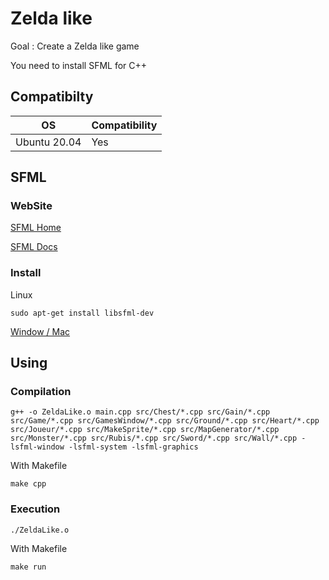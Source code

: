 # Zelda like
Goal : Create a Zelda like game

You need to install SFML for C++

## Compatibilty
OS|Compatibility
-|-
Ubuntu 20.04|Yes
## SFML

### WebSite
[SFML Home](https://www.sfml-dev.org/index.php)

[SFML Docs](https://www.sfml-dev.org/documentation/2.5.1-fr/)
### Install
Linux
```
sudo apt-get install libsfml-dev
```
[Window / Mac](https://www.sfml-dev.org/download/sfml/2.5.1/index-fr.php)
## Using
### Compilation
```
g++ -o ZeldaLike.o main.cpp src/Chest/*.cpp src/Gain/*.cpp src/Game/*.cpp src/GamesWindow/*.cpp src/Ground/*.cpp src/Heart/*.cpp src/Joueur/*.cpp src/MakeSprite/*.cpp src/MapGenerator/*.cpp src/Monster/*.cpp src/Rubis/*.cpp src/Sword/*.cpp src/Wall/*.cpp -lsfml-window -lsfml-system -lsfml-graphics
```
With Makefile
```
make cpp
```
### Execution
```
./ZeldaLike.o
```
With Makefile
```
make run
```
